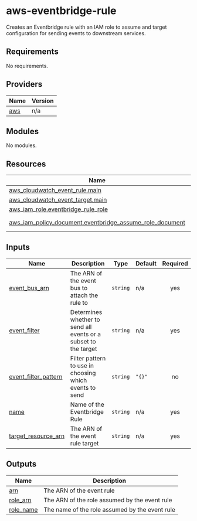 # aws-eventbridge-rule

Creates an Eventbridge rule with an IAM role to assume and target configuration for sending events to downstream services.

<!-- BEGINNING OF PRE-COMMIT-TERRAFORM DOCS HOOK -->
## Requirements

No requirements.

## Providers

| Name | Version |
|------|---------|
| <a name="provider_aws"></a> [aws](#provider\_aws) | n/a |

## Modules

No modules.

## Resources

| Name | Type |
|------|------|
| [aws_cloudwatch_event_rule.main](https://registry.terraform.io/providers/hashicorp/aws/latest/docs/resources/cloudwatch_event_rule) | resource |
| [aws_cloudwatch_event_target.main](https://registry.terraform.io/providers/hashicorp/aws/latest/docs/resources/cloudwatch_event_target) | resource |
| [aws_iam_role.eventbridge_rule_role](https://registry.terraform.io/providers/hashicorp/aws/latest/docs/resources/iam_role) | resource |
| [aws_iam_policy_document.eventbridge_assume_role_document](https://registry.terraform.io/providers/hashicorp/aws/latest/docs/data-sources/iam_policy_document) | data source |

## Inputs

| Name | Description | Type | Default | Required |
|------|-------------|------|---------|:--------:|
| <a name="input_event_bus_arn"></a> [event\_bus\_arn](#input\_event\_bus\_arn) | The ARN of the event bus to attach the rule to | `string` | n/a | yes |
| <a name="input_event_filter"></a> [event\_filter](#input\_event\_filter) | Determines whether to send all events or a subset to the target | `string` | n/a | yes |
| <a name="input_event_filter_pattern"></a> [event\_filter\_pattern](#input\_event\_filter\_pattern) | Filter pattern to use in choosing which events to send | `string` | `"{}"` | no |
| <a name="input_name"></a> [name](#input\_name) | Name of the Eventbridge Rule | `string` | n/a | yes |
| <a name="input_target_resource_arn"></a> [target\_resource\_arn](#input\_target\_resource\_arn) | The ARN of the event rule target | `string` | n/a | yes |

## Outputs

| Name | Description |
|------|-------------|
| <a name="output_arn"></a> [arn](#output\_arn) | The ARN of the event rule |
| <a name="output_role_arn"></a> [role\_arn](#output\_role\_arn) | The ARN of the role assumed by the event rule |
| <a name="output_role_name"></a> [role\_name](#output\_role\_name) | The name of the role assumed by the event rule |
<!-- END OF PRE-COMMIT-TERRAFORM DOCS HOOK -->
